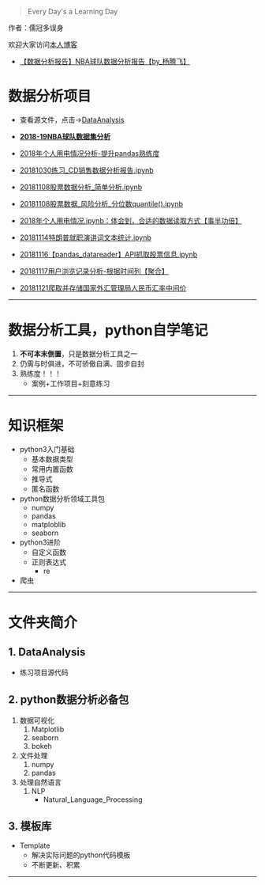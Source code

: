 > Every Day's a Learning Day


作者：儒冠多误身

欢迎大家访问<a href="https://blog.csdn.net/DataFrame?_blank" target="_blank">本人博客</a>


* [【数据分析报告】NBA球队数据分析报告【by_杨腾飞】](http://note.youdao.com/noteshare?id=750702b0b006aea05fa10a00b472fc68)


# 数据分析项目
* 查看源文件，点击→[DataAnalysis](https://github.com/LearningDay/python/tree/master/DataAnalysis)
* **[2018-19NBA球队数据集分析](https://nbviewer.jupyter.org/github/LearningDay/python/blob/master/DataAnalysis/NBA数据分析报告【面试】/nba数据分析报告【面试】.ipynb)**


* [2018年个人用电情况分析-提升pandas熟练度](http://nbviewer.jupyter.org/github/LearningDay/python/blob/master/DataAnalysis/2018%E5%B9%B4%E4%B8%AA%E4%BA%BA%E7%94%A8%E7%94%B5%E6%83%85%E5%86%B5.ipynb)
* [20181030练习_CD销售数据分析报告.ipynb](http://nbviewer.jupyter.org/github/LearningDay/python/blob/master/DataAnalysis/20181030%E7%BB%83%E4%B9%A0_CD%E9%94%80%E5%94%AE%E6%95%B0%E6%8D%AE%E5%88%86%E6%9E%90.ipynb)
* [20181108股票数据分析_简单分析.ipynb](http://nbviewer.jupyter.org/github/LearningDay/python/blob/master/DataAnalysis/20181108%E8%82%A1%E7%A5%A8%E6%95%B0%E6%8D%AE%E5%88%86%E6%9E%90_%E7%AE%80%E5%8D%95%E5%88%86%E6%9E%90.ipynb)
* [20181108股票数据_风险分析_分位数quantile().ipynb](http://nbviewer.jupyter.org/github/LearningDay/python/blob/master/DataAnalysis/20181108%E8%82%A1%E7%A5%A8%E6%95%B0%E6%8D%AE_%E9%A3%8E%E9%99%A9%E5%88%86%E6%9E%90_%E5%88%86%E4%BD%8D%E6%95%B0quantile%28%29.ipynb)
* [2018年个人用电情况.ipynb：体会到，合适的数据读取方式【事半功倍】](http://nbviewer.jupyter.org/github/LearningDay/python/blob/master/DataAnalysis/2018%E5%B9%B4%E4%B8%AA%E4%BA%BA%E7%94%A8%E7%94%B5%E6%83%85%E5%86%B5.ipynb)
* [20181114特朗普就职演讲词文本统计.ipynb](http://nbviewer.jupyter.org/github/LearningDay/python/blob/master/DataAnalysis/20181114%E7%89%B9%E6%9C%97%E6%99%AE%E5%B0%B1%E8%81%8C%E6%BC%94%E8%AE%B2%E8%AF%8D%E6%96%87%E6%9C%AC%E7%BB%9F%E8%AE%A1.ipynb)
* [20181116【pandas_datareader】API抓取股票信息.ipynb](http://nbviewer.jupyter.org/github/LearningDay/python/blob/master/DataAnalysis/20181116pandas_datareader%E5%86%8D%E6%AC%A1API%E6%8A%93%E5%8F%96%E8%82%A1%E7%A5%A8%E4%BF%A1%E6%81%AF.ipynb)
* [20181117用户浏览记录分析-根据时间列【聚合】](http://nbviewer.jupyter.org/github/LearningDay/python/blob/master/DataAnalysis/20181117%E7%94%A8%E6%88%B7%E6%B5%8F%E8%A7%88%E8%AE%B0%E5%BD%95%E5%88%86%E6%9E%90-%E7%BB%83%E4%B9%A0.ipynb)
* [20181121爬取并存储国家外汇管理局人民币汇率中间价](http://nbviewer.jupyter.org/github/LearningDay/python/blob/master/DataAnalysis/20181121%E7%88%AC%E5%8F%96%E5%B9%B6%E5%AD%98%E5%82%A8%E3%80%90%E5%9B%BD%E5%AE%B6%E5%A4%96%E6%B1%87%E7%AE%A1%E7%90%86%E5%B1%80%E3%80%91%E4%BA%BA%E6%B0%91%E5%B8%81%E6%B1%87%E7%8E%87%E4%B8%AD%E9%97%B4%E4%BB%B7%2C%E5%AD%98%E4%B8%BASQLite%E5%85%B3%E7%B3%BB%E5%9E%8B%E6%95%B0%E6%8D%AE%E5%BA%93.ipynb)


***

# 数据分析工具，python自学笔记
1. **不可本末倒置**，只是数据分析工具之一
2. 仍需与时俱进，不可骄傲自满、固步自封
3. 熟练度！！！
   * 案例+工作项目+刻意练习

***

# 知识框架
* python3入门基础
  * 基本数据类型
  * 常用内置函数
  * 推导式
  * 匿名函数
* python数据分析领域工具包
  * numpy
  * pandas
  * matploblib
  * seaborn
* python3进阶
  * 自定义函数
  * 正则表达式
    * re
* 爬虫
***
# 文件夹简介
## 1. DataAnalysis
   * 练习项目源代码

## 2. python数据分析必备包

1. 数据可视化
   1. Matplotlib
   2. seaborn
   3. bokeh
2. 文件处理
   1. numpy
   2. pandas
3. 处理自然语言
   1. NLP
      * Natural_Language_Processing

## 3. 模板库
  * Template
    * 解决实际问题的python代码模板
    * 不断更新、积累
***
